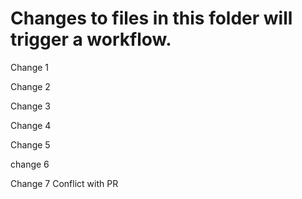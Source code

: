 # Changes to files in this folder will trigger a workflow.

Change 1

Change 2

Change 3

Change 4

Change 5

change 6

Change 7 Conflict with PR
